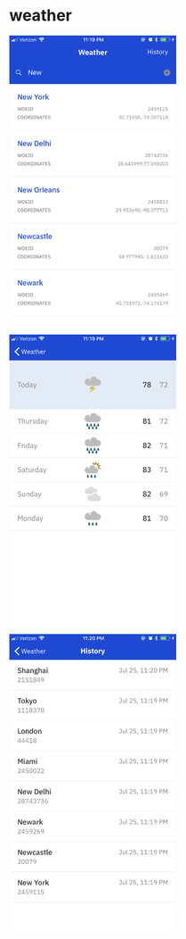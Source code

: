 # weather

<img src="screen1.png" width="300"><img src="screen2.png" width="300"><img src="screen3.png" width="300">
